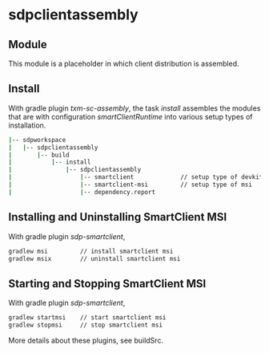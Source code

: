 # sdpclientassembly

## Module
 
This module is a placeholder in which client distribution is assembled.

## Install

With gradle plugin *txm-sc-assembly*, the task *install* assembles the
modules that are with configuration *smartClientRuntime* into various
setup types of installation.

```bash
|-- sdpworkspace
|   |-- sdpclientassembly
|       |-- build
|           |-- install
|               |-- sdpclientassembly
|                   |-- smartclient             // setup type of devkit    
|                   |-- smartclient-msi         // setup type of msi
|                   |-- dependency.report   
```

## Installing and Uninstalling SmartClient MSI
 
With gradle plugin *sdp-smartclient*,
```bash
gradlew msi         // install smartclient msi
gradlew msix        // uninstall smartclient msi
```

## Starting and Stopping SmartClient MSI

With gradle plugin *sdp-smartclient*,
```bash
gradlew startmsi    // start smartclient msi
gradlew stopmsi     // stop smartclient msi
```

More details about these plugins, see buildSrc.